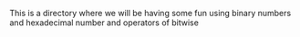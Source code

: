 This is a directory where we will be having some fun using binary numbers and hexadecimal number and operators of bitwise
